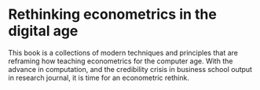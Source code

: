 # Rethinking econometrics in the digital age

This book is a collections of modern techniques and principles that are reframing how teaching econometrics for the computer age.  With the advance in computation, and the credibility crisis in business school output in research journal, it is time for an econometric rethink.
